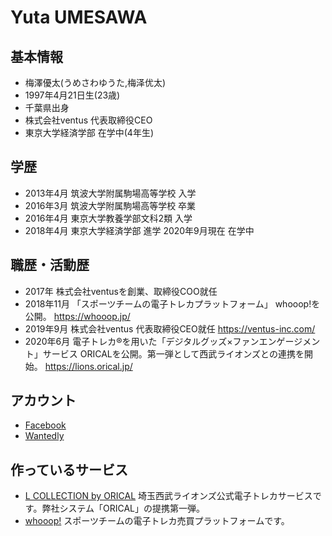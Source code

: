 # Yuta UMESAWA

## 基本情報
- 梅澤優太(うめさわゆうた,梅泽优太)
- 1997年4月21日生(23歳)
- 千葉県出身
- 株式会社ventus 代表取締役CEO
- 東京大学経済学部 在学中(4年生)

## 学歴
- 2013年4月 筑波大学附属駒場高等学校 入学
- 2016年3月 筑波大学附属駒場高等学校 卒業
- 2016年4月 東京大学教養学部文科2類 入学
- 2018年4月 東京大学経済学部 進学 2020年9月現在 在学中

## 職歴・活動歴
- 2017年 株式会社ventusを創業、取締役COO就任
- 2018年11月 「スポーツチームの電子トレカプラットフォーム」 whooop!を公開。
https://whooop.jp/
- 2019年9月 株式会社ventus 代表取締役CEO就任
https://ventus-inc.com/
- 2020年6月 電子トレカ®︎を用いた「デジタルグッズ×ファンエンゲージメント」サービス ORICALを公開。第一弾として西武ライオンズとの連携を開始。
https://lions.orical.jp/

## アカウント
- [Facebook](https://www.facebook.com/yutaume421)
- [Wantedly](https://www.wantedly.com/users/18573033)

## 作っているサービス
- [L COLLECTION by ORICAL](https://lions.orical.jp/)
埼玉西武ライオンズ公式電子トレカサービスです。弊社システム「ORICAL」の提携第一弾。
- [whooop!](https://whooop.jp/)
スポーツチームの電子トレカ売買プラットフォームです。
